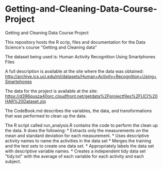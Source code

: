 # Getting-and-Cleaning-Data-Course-Project
Getting and Cleaning Data Course Project

This repository hosts the R scrip, files and documentation for the Data Science's course "Getting and Cleaning data"

The dataset being used is: Human Activity Recognition Using Smartphones Files

A full description is available at the site where the data was obtained:
http://archive.ics.uci.edu/ml/datasets/Human+Activity+Recognition+Using+Smartphones

The data for the project is available at the site:
https://d396qusza40orc.cloudfront.net/getdata%2Fprojectfiles%2FUCI%20HAR%20Dataset.zip


The CodeBook.md describes the variables, the data, and transformations that was performed to clean up the data.

The R script called run_analysis.R contains the code to perform the clean up the data.
It does the following:
    * Extracts only the measurements on the mean and standard deviation for each measurement. 
    * Uses descriptive activity names to name the activities in the data set
    * Merges the training and the test sets to create one data set. 
    * Appropriately labels the data set with descriptive variable names. 
    * Creates a independent tidy data set "tidy.txt" with the average of each variable for each activity and each subject.

